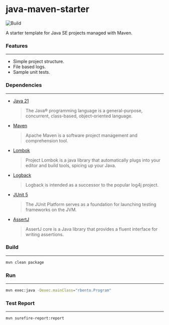 # java-maven-starter
![Build](https://github.com/rbento/java-maven-starter/actions/workflows/maven.yml/badge.svg)

A starter template for Java SE projects managed with Maven.

### Features
---

- Simple project structure.
- File based logs.
- Sample unit tests.

### Dependencies
---

- [Java 21][1]
  > The Java® programming language is a general-purpose, concurrent, class-based, object-oriented language.
- [Maven][2]
  > Apache Maven is a software project management and comprehension tool.
- [Lombok][3]
  > Project Lombok is a java library that automatically plugs into your editor and build tools, spicing up your Java.
- [Logback][4]
  > Logback is intended as a successor to the popular log4j project.
- [JUnit 5][5]
  > The JUnit Platform serves as a foundation for launching testing frameworks on the JVM.
- [AssertJ][6]
  > AssertJ core is a Java library that provides a fluent interface for writing assertions.

### Build
---

```bash
mvn clean package
```

### Run
---

```bash
mvn exec:java -Dexec.mainClass="rbento.Program"
```
[1]: https://openjdk.org/projects/jdk/19/
[2]: https://maven.apache.org/download.cgi
[3]: https://projectlombok.org
[4]: https://logback.qos.ch
[5]: https://junit.org/junit5/
[6]: https://joel-costigliola.github.io/assertj/assertj-core.html

### Test Report
---

```bash
mvn surefire-report:report
```
